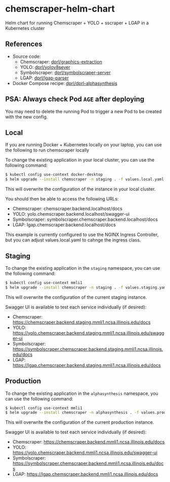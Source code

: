 # chemscraper-helm-chart
Helm chart for running Chemscraper + YOLO + sscraper + LGAP in a Kubernetes cluster


## References
* Source code:
  * Chemscraper: [dprl/graphics-extraction](https://gitlab.com/dprl/graphics-extraction)
  * YOLO: [dprl/yolov8sever](https://gitlab.com/dprl/yolov8sever)
  * Symbolscraper: [dprl/symbolscraper-server](https://gitlab.com/dprl/symbolscraper-server)
  * LGAP: [dprl/lgap-parser](https://gitlab.com/dprl/lgap-parser)
* Docker Compose recipe: [dprl/dprl-alphasynthesis](https://gitlab.com/dprl/dprl-alphasynthesis)


## PSA: Always check Pod `AGE` after deploying
You may need to delete the running Pod to trigger a new Pod to be created with the new config.


## Local
If you are running Docker + Kubernetes locally on your laptop, you can use the following to run chemscraper locally

To change the existing application in your local cluster, you can use the following command:
```bash
$ kubectl config use-context docker-desktop
$ helm upgrade --install chemscraper -n staging . -f values.local.yaml
```

This will overwrite the configuration of the instance in your local cluster.

You should then be able to access the following URLs:
* Chemscraper: chemscraper.backend.localhost/docs
* YOLO: yolo.chemscraper.backend.localhost/swagger-ui
* Symbolscraper: symbolscraper.chemscraper.backend.localhost/docs
* LGAP: lgap.chemscraper.backend.localhost/docs

This example is currently configured to use the NGINX Ingress Controller, but you can adjust values.local.yaml to cahnge the ingress class.


## Staging
To change the existing application in the `staging` namespace, you can use the following command:
```bash
$ kubectl config use-context mmli1
$ helm upgrade --install chemscraper -n staging . -f values.staging.yaml
```

This will overwrite the configuration of the current staging instance.

Swagger UI is available to test each service individually (if desired):
* Chemscraper: https://chemscraper.backend.staging.mmli1.ncsa.illinois.edu/docs
* YOLO: https://yolo.chemscraper.backend.staging.mmli1.ncsa.illinois.edu/swagger-ui
* Symbolscraper: https://symbolscraper.chemscraper.backend.staging.mmli1.ncsa.illinois.edu/docs
* LGAP: https://lgap.chemscraper.backend.staging.mmli1.ncsa.illinois.edu/docs


## Production
To change the existing application in the `alphasynthesis` namespace, you can use the following command:
```bash
$ kubectl config use-context mmli1
$ helm upgrade --install chemscraper -n alphasynthesis . -f values.prod.yaml
```

This will overwrite the configuration of the current production instance.

Swagger UI is available to test each service individually (if desired):
* Chemscraper: https://chemscraper.backend.mmli1.ncsa.illinois.edu/docs
* YOLO: https://yolo.chemscraper.backend.mmli1.ncsa.illinois.edu/swagger-ui
* Symbolscraper: https://symbolscraper.chemscraper.backend.mmli1.ncsa.illinois.edu/docs
* LGAP: https://lgap.chemscraper.backend.mmli1.ncsa.illinois.edu/docs

